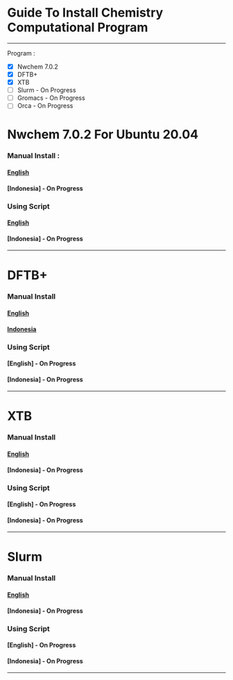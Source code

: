 # Guide To Install Chemistry Computational Program
----------------------
Program :
- [x] Nwchem 7.0.2
- [x] DFTB+
- [x] XTB
- [ ] Slurm - On Progress
- [ ] Gromacs - On Progress
- [ ] Orca - On Progress

# Nwchem 7.0.2 For Ubuntu 20.04
### Manual Install :
#### [English](https://github.com/nwchemgit/nwchem/releases)
#### [Indonesia] - On Progress

### Using Script
#### [English](https://github.com/Socky01/script_nwchem_7.0.2)
#### [Indonesia] - On Progress
----------------------

# DFTB+
### Manual Install
#### [English](https://github.com/Socky01/DFTB-_Installation)
#### [Indonesia](https://github.com/ARN696/Instalasi_DFTB-)

### Using Script
#### [English] - On Progress
#### [Indonesia] - On Progress
----------------------

# XTB
### Manual Install
#### [English](https://github.com/Socky01/XTB)
#### [Indonesia] - On Progress

### Using Script
#### [English] - On Progress
#### [Indonesia] - On Progress
----------------------

# Slurm
### Manual Install
#### [English](https://github.com/Socky01/Slurm)
#### [Indonesia] - On Progress

### Using Script
#### [English] - On Progress
#### [Indonesia] - On Progress
----------------------

